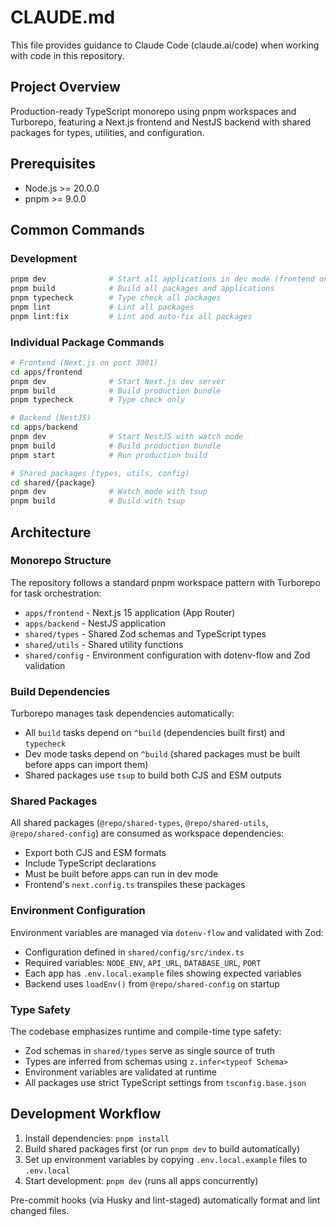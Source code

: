 # CLAUDE.md

This file provides guidance to Claude Code (claude.ai/code) when working with code in this repository.

## Project Overview

Production-ready TypeScript monorepo using pnpm workspaces and Turborepo, featuring a Next.js frontend and NestJS backend with shared packages for types, utilities, and configuration.

## Prerequisites

- Node.js >= 20.0.0
- pnpm >= 9.0.0

## Common Commands

### Development

```bash
pnpm dev              # Start all applications in dev mode (frontend on :3001, backend on configured PORT)
pnpm build            # Build all packages and applications
pnpm typecheck        # Type check all packages
pnpm lint             # Lint all packages
pnpm lint:fix         # Lint and auto-fix all packages
```

### Individual Package Commands

```bash
# Frontend (Next.js on port 3001)
cd apps/frontend
pnpm dev              # Start Next.js dev server
pnpm build            # Build production bundle
pnpm typecheck        # Type check only

# Backend (NestJS)
cd apps/backend
pnpm dev              # Start NestJS with watch mode
pnpm build            # Build production bundle
pnpm start            # Run production build

# Shared packages (types, utils, config)
cd shared/{package}
pnpm dev              # Watch mode with tsup
pnpm build            # Build with tsup
```

## Architecture

### Monorepo Structure

The repository follows a standard pnpm workspace pattern with Turborepo for task orchestration:

- `apps/frontend` - Next.js 15 application (App Router)
- `apps/backend` - NestJS application
- `shared/types` - Shared Zod schemas and TypeScript types
- `shared/utils` - Shared utility functions
- `shared/config` - Environment configuration with dotenv-flow and Zod validation

### Build Dependencies

Turborepo manages task dependencies automatically:

- All `build` tasks depend on `^build` (dependencies built first) and `typecheck`
- Dev mode tasks depend on `^build` (shared packages must be built before apps can import them)
- Shared packages use `tsup` to build both CJS and ESM outputs

### Shared Packages

All shared packages (`@repo/shared-types`, `@repo/shared-utils`, `@repo/shared-config`) are consumed as workspace dependencies:

- Export both CJS and ESM formats
- Include TypeScript declarations
- Must be built before apps can run in dev mode
- Frontend's `next.config.ts` transpiles these packages

### Environment Configuration

Environment variables are managed via `dotenv-flow` and validated with Zod:

- Configuration defined in `shared/config/src/index.ts`
- Required variables: `NODE_ENV`, `API_URL`, `DATABASE_URL`, `PORT`
- Each app has `.env.local.example` files showing expected variables
- Backend uses `loadEnv()` from `@repo/shared-config` on startup

### Type Safety

The codebase emphasizes runtime and compile-time type safety:

- Zod schemas in `shared/types` serve as single source of truth
- Types are inferred from schemas using `z.infer<typeof Schema>`
- Environment variables are validated at runtime
- All packages use strict TypeScript settings from `tsconfig.base.json`

## Development Workflow

1. Install dependencies: `pnpm install`
2. Build shared packages first (or run `pnpm dev` to build automatically)
3. Set up environment variables by copying `.env.local.example` files to `.env.local`
4. Start development: `pnpm dev` (runs all apps concurrently)

Pre-commit hooks (via Husky and lint-staged) automatically format and lint changed files.
